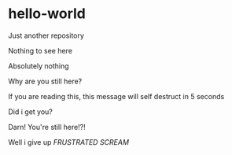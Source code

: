 # hello-world

Just another repository

Nothing to see here

Absolutely nothing

Why are you still here?

If you are reading this, this message will self destruct in 5 seconds





Did i get you?

Darn! You're still here!?!

Well i give up *FRUSTRATED SCREAM*
